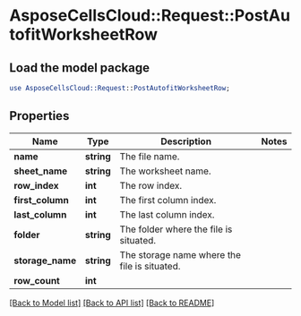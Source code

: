 # AsposeCellsCloud::Request::PostAutofitWorksheetRow 

## Load the model package
```perl
use AsposeCellsCloud::Request::PostAutofitWorksheetRow;
```

## Properties
Name | Type | Description | Notes
------------ | ------------- | ------------- | -------------
**name** | **string** | The file name. |
**sheet_name** | **string** | The worksheet name. |
**row_index** | **int** | The row index. |
**first_column** | **int** | The first column index. |
**last_column** | **int** | The last column index. |
**folder** | **string** | The folder where the file is situated. |
**storage_name** | **string** | The storage name where the file is situated. |
**row_count** | **int** |  |  

[[Back to Model list]](../README.md#documentation-for-requests) [[Back to API list]](../README.md#documentation-for-api-endpoints) [[Back to README]](../README.md)

